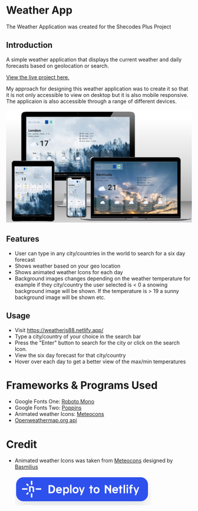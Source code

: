 # Weather App

The Weather Application was created for the Shecodes Plus Project

## Introduction

A simple weather application that displays the current weather and daily forecasts based on geolocation or search.

[View the live project here.](https://weatherjs88.netlify.app/)

My approach for designing this weather application was to create it so that it is not only accessible to view on desktop but it is also mobile responsive. The applicaion is also accessible through a range of different devices.

![page mock up.](./images/weather-mockup.png)

## Features

- User can type in any city/countries in the world to search for a six day forecast
- Shows weather based on your geo location
- Shows animated weather Icons for each day
- Background images changes depending on the weather temperature for example if they city/country the user selected is < 0 a snowing background image will be shown. If the temperature is > 19 a sunny background image will be shown etc.

## Usage

- Visit https://weatherjs88.netlify.app/
- Type a city/country of your choice in the search bar
- Press the "Enter" button to search for the city or click on the search Icon.
- View the six day forecast for that city/country
- Hover over each day to get a better view of the max/min temperatures

# Frameworks & Programs Used

- Google Fonts One: [Roboto Mono](https://fonts.google.com/specimen/Roboto+Mono?query=roboto+mono)
- Google Fonts Two: [Poppins](https://fonts.google.com/specimen/Poppins?query=poppins)
- Animated weather Icons: [Meteocons](https://bas.dev/work/meteocons)
- [Openweathermap.org api](https://openweathermap.org/api)

# Credit

- Animated weather Icons was taken from [Meteocons](https://bas.dev/work/meteocons) designed by [Basmilius](https://bas.dev/)

  ![netlify button.](/images/deploy-button.png)
